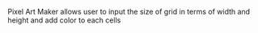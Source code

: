 Pixel Art Maker allows user to input the size of grid in terms of width and height and add color to each cells
